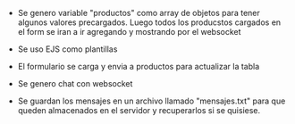- Se genero variable "productos" como array de objetos para tener algunos valores precargados.
    Luego todos los producstos cargados en el form se iran a ir agregando y mostrando por el websocket

- Se uso EJS como plantillas

- El formulario se carga y envia  a  productos para actualizar la tabla

- Se genero chat con websocket


- Se guardan los mensajes en un archivo llamado "mensajes.txt" para que queden almacenados en el servidor y recuperarlos si se quisiese.
